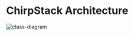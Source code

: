 # ChirpStack Architecture


<!-- ![class-diagram](http://www.plantuml.com/plantuml/proxy?src=https://raw.githubusercontent.com/joonwonpark/gitTest/main/plantuml/test1.puml)
![class-diagram](http://www.plantuml.com/plantuml/proxy?src=https://raw.githubusercontent.com/joonwonpark/gitTest/main/plantuml/test2.puml) -->


![class-diagram](http://www.plantuml.com/plantuml/proxy?src=https://raw.githubusercontent.com/joonwonpark/TIL/master/plantuml/nwserver.puml)